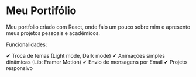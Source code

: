 # Meu Portifólio

Meu portfolio criado com React, onde falo um pouco sobre mim e apresento meus projetos pessoais e acadêmicos.

Funcionalidades:

✔ Troca de temas (Light mode, Dark mode)
✔ Animações simples dinâmicas (Lib: Framer Motion)
✔ Envio de mensagens por Email
✔ Projeto responsivo

